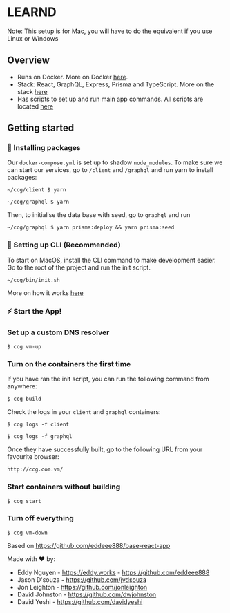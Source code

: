 # LEARND

Note: This setup is for Mac, you will have to do the equivalent if you use Linux or Windows

## Overview

- Runs on Docker. More on Docker [here](./docs/DOCKER.md).
- Stack: React, GraphQL, Express, Prisma and TypeScript. More on the stack [here](./docs/STACK.md)
- Has scripts to set up and run main app commands. All scripts are located [here](./bin/)

## Getting started

### 🔌 Installing packages

Our `docker-compose.yml` is set up to shadow `node_modules`. To make sure we can start our services, go to `/client` and `/graphql` and run yarn to install packages:

```
~/ccg/client $ yarn
```

```
~/ccg/graphql $ yarn
```

Then, to initialise the data base with seed, go to `graphql` and run

```
~/ccg/graphql $ yarn prisma:deploy && yarn prisma:seed
```

### 🌟 Setting up CLI (Recommended)

To start on MacOS, install the CLI command to make development easier. Go to the root of the project and run the init script.

```
~/ccg/bin/init.sh
```

More on how it works [here](./docs/INIT.md)

### ⚡️ Start the App!

### Set up a custom DNS resolver

```
$ ccg vm-up
```

### Turn on the containers the first time

If you have ran the init script, you can run the following command from anywhere:

```
$ ccg build
```

Check the logs in your `client` and `graphql` containers:

```
$ ccg logs -f client
```

```
$ ccg logs -f graphql
```

Once they have successfully built, go to the following URL from your favourite browser:

```
http://ccg.com.vm/
```

### Start containers without building

```
$ ccg start
```

### Turn off everything

```
$ ccg vm-down
```

Based on https://github.com/eddeee888/base-react-app

Made with ♥ by: 

- Eddy Nguyen - https://eddy.works - https://github.com/eddeee888
- Jason D'souza - https://github.com/jvdsouza
- Jon Leighton - https://github.com/jonleighton
- David Johnston - https://github.com/dwjohnston
- David Yeshi - https://github.com/davidyeshi

